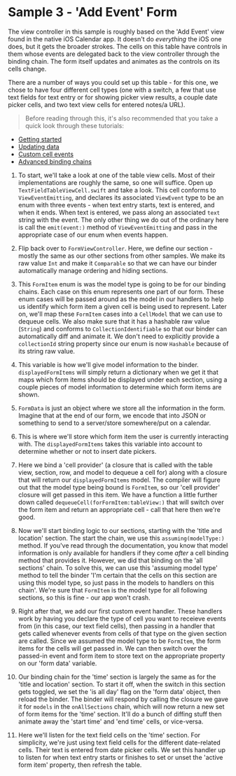 #  Sample 3 - 'Add Event' Form

The view controller in this sample is roughly based on the 'Add Event' view found in the native iOS Calendar app. It doesn't do *everything* the
iOS one does, but it gets the broader strokes. The cells on this table have  controls in them whose events are delegated back to the view 
controller through the binding chain. The form itself updates and animates as the controls on its cells change. 

There are a number of ways you could set up this table - for this one, we chose to have four different cell types (one with a switch, a few that 
use text fields for text entry or for showing picker view results, a couple date picker cells, and two text view cells for entered notes/a URL).

> Before reading through this, it's also recommended that you take a quick look through these tutorials:
- [Getting started](../../Documentation/1-GettingStarted.md)
- [Updating data](../../Documentation/2-UpdatingData.md)
- [Custom cell events](../../Documentation/4-CustomCellEvents.md)
- [Advanced binding chains](../../Documentation/6-AdvancedBindingChains.md)

1. To start, we'll take a look at one of the table view cells. Most of their implementations are roughly the same, so one will suffice. Open up
`TextFieldTableViewCell.swift` and take a look. This cell conforms to `ViewEventEmitting`, and declares its associated `ViewEvent`
type to be an enum with three events - when text entry starts, text is entered, and when it ends. When text is entered, we pass along an 
associated `text` string with the event. The only other thing we do out of the ordinary here is call the `emit(event:)` method of 
`ViewEventEmitting` and pass in the appropriate case of our enum when events happen.

2. Flip back over to `FormViewController`. Here, we define our section - mostly the same as our other sections from other samples. We 
make its raw value `Int` and make it `Comparable` so that we can have our binder automatically manage ordering and hiding sections.

3. This `FormItem` enum is was the model type is going to be for our binding chains. Each case on this enum represents one part of our form. 
These enum cases will be passed around as the model in our handlers to help us identify which form item a given cell is being used to 
represent. Later on, we'll map these `FormItem` cases into a `CellModel` that we can use to dequeue cells. We also make sure that it has a
hashable raw value (`String`) and conforms to `CollectionIdentifiable` so that our binder can automatically diff and animate it. We 
don't need to explicitly provide a `collectionId` string property since our enum is now `Hashable` because of its string raw value.

4. This variable is how we'll give model information to the binder. `displayedFormItems` will simply return a dictionary when we get it that
maps which form items should be displayed under each section, using a couple pieces of model information to determine which form items
are shown.

5. `FormData` is just an object where we store all the information in the form. Imagine that at the end of our form, we encode that into JSON or
something to send to a server/store somewhere/put on a calendar.

6. This is where we'll store which form item the user is currently interacting with. The `displayedFormItems` takes this variable into account
to determine whether or not to insert date pickers.

7. Here we bind a 'cell provider' (a closure that is called with the table view, section, row, and model to dequeue a cell for) along with a closure
that will return our `displayedFormItems` model. The compiler will figure out that the model type being bound is `FormItem`, so our 'cell
provider' closure will get passed in this item. We have a function a little further down called `dequeueCell(forFormItem:tableView:)` that
will switch over the form item and return an appropriate cell - call that here then we're good.

8. Now we'll start binding logic to our sections, starting with the 'title and location' section. The start the chain, we use this 
`assuming(modelType:)` method. If you've read through the documentation, you know that model information is only available for handlers
if they come *after* a cell binding method that provides it. However, we did that binding on the 'all sections' chain. To solve this, we can use
this 'assuming model type' method to tell the binder 'I'm certain that the cells on this section are using this model type, so just pass in the 
models to handlers on this chain'. We're sure that `FormItem` is the model type for all following sections, so this is fine - our app won't crash.

9. Right after that, we add our first custom event handler. These handlers work by having you declare the type of cell you want to receieve
events from (in this case, our text field cells), then passing in a handler that gets called whenever events from cells of that type on the given
section are called. Since we assumed the model type to be `FormItem`, the form items for the cells will get passed in. We can then switch
over the passed-in event and form item to store text on the appropriate property on our 'form data' variable.

10. Our binding chain for the 'time' section is largely the same as for the 'title and location' section. To start it off, when the switch in this 
section gets toggled, we set the 'is all day' flag on the 'form data' object, then reload the binder. The binder will respond by calling the closure
we gave it for `models` in the `onAllSections` chain, which will now return a new set of form items for the 'time' section. It'll do a bunch of
diffing stuff then animate away the 'start time' and 'end time' cells, or vice-versa.

11. Here we'll listen for the text field cells on the 'time' section. For simplicity, we're just using text field cells for the different date-related cells.
Their text is entered from date picker cells. We set this handler up to listen for when text entry starts or finishes to set or unset the 'active form
item' property, then refresh the table.
